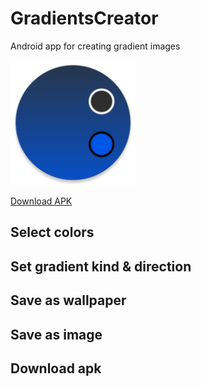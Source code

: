 # GradientsCreator
Android app for creating gradient images

<img src="app/src/main/res/mipmap-xxxhdpi/ic_launcher_round.png"  width="200" height="200">

[Download APK](https://drive.google.com/file/d/1IyEOpwzRWD861Nqc0UsfMaPWcwOY8j7o/view?usp=sharing)

## Select colors


## Set gradient kind & direction


## Save as wallpaper


## Save as image


## Download apk
